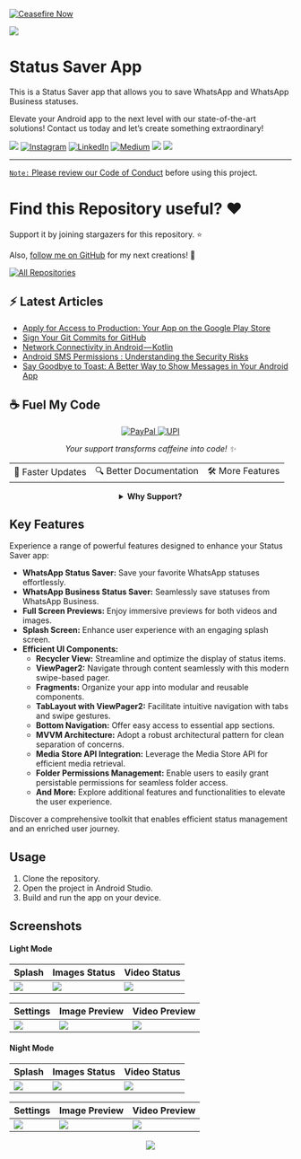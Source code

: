 [![Ceasefire Now](https://badge.techforpalestine.org/default)](https://techforpalestine.org/learn-more)

![](https://github.com/CodeWithAthari/WhatsApp-Status-Saver-YT/blob/master/gallery/thumbnail.webp)
# Status Saver App

This is a Status Saver app that allows you to save WhatsApp and WhatsApp Business statuses.

Elevate your Android app to the next level with our state-of-the-art solutions! Contact us today and let’s create something extraordinary!

<div align="start">
  
<a href="mailto:banrossyn@gmail.com"><img src="https://img.shields.io/badge/Gmail-EA4335.svg?logo=Gmail&logoColor=white"></a>
[![Instagram](https://img.shields.io/badge/Instagram-%23E4405F.svg?logo=Instagram&logoColor=white)](https://instagram.com/rohitraj.khorwal) [![LinkedIn](https://img.shields.io/badge/LinkedIn-%230077B5.svg?logo=linkedin&logoColor=white)](https://www.linkedin.com/in/rohitrajkhorwal/) [![Medium](https://img.shields.io/badge/Medium-12100E?logo=medium&logoColor=white)](https://medium.com/@rohitrajkhorwal) 
<a href="https://t.me/banrossyn" target="_blank"><img src="https://img.shields.io/badge/Telegram-26A5E4.svg?logo=Telegram&logoColor=white"></a>
<a href="https://wa.me/+919694260426/" target="_blank"><img src="https://img.shields.io/badge/WhatsApp-25D366.svg?logo=WhatsApp&logoColor=white">
</div>


---

`Note:` Please review our [Code of Conduct](./CODE_OF_CONDUCT.md) before using this project.
# Find this Repository useful? ❤️

Support it by joining stargazers for this repository. ⭐

Also, [follow me on GitHub](https://github.com/AndroidWithRossyn/) for my next creations! 🤩

<p align="left">
<a href="https://github.com/AndroidWithRossyn?tab=repositories&sort=stargazers"><img alt="All Repositories" title="All Repositories" src="https://custom-icon-badges.demolab.com/badge/-Click%20Here%20For%20All%20My%20Repos-1F222E?style=for-the-badge&logoColor=white&logo=repo"/></a>
  
</p>


## :zap: Latest Articles

<!-- ARTICLES:START -->
- [Apply for Access to Production: Your App on the Google Play Store](https://rohitrajkhorwal.medium.com/apply-for-access-to-production-your-app-on-the-google-play-store-3af6736f1e68?source=rss-40883ee5aa3e------2)
- [Sign Your Git Commits for GitHub](https://rohitrajkhorwal.medium.com/sign-your-git-commits-for-github-47c7a589c2c3?source=rss-40883ee5aa3e------2)
- [Network Connectivity in Android — Kotlin](https://rohitrajkhorwal.medium.com/network-connectivity-in-android-kotlin-7bd3c3adee13?source=rss-40883ee5aa3e------2)
- [Android SMS Permissions : Understanding the Security Risks](https://rohitrajkhorwal.medium.com/android-sms-permissions-be33fe30ee41?source=rss-40883ee5aa3e------2)
- [Say Goodbye to Toast: A Better Way to Show Messages in Your Android App](https://rohitrajkhorwal.medium.com/say-goodbye-to-toast-a-better-way-to-show-messages-in-your-android-app-58622a6578a2?source=rss-40883ee5aa3e------2)
<!-- ARTICLES:END -->




## ☕ Fuel My Code

<div align="center">
  <a href="https://www.paypal.com/paypalme/banrossyn">
    <img src="https://img.shields.io/badge/Support_My_Work-00457C?style=for-the-badge&logo=paypal&logoColor=white" alt="PayPal"/>
  </a>
   <a href="https://github.com/AndroidWithRossyn/AndroidWithRossyn/blob/main/donate/upi_scan.jpg?raw=true">
    <img src="https://img.shields.io/badge/Support_via_UPI-4CAF50?style=for-the-badge&logo=google-pay&logoColor=white" alt="UPI"/>
  </a>
  <p><i>Your support transforms caffeine into code! ✨</i></p>
  
  <table>
    <tr>
      <td>🚀 Faster Updates</td>
      <td>🔍 Better Documentation</td>
      <td>🛠️ More Features</td>
    </tr>
  </table>
  
  <details>
    <summary><b>Why Support?</b></summary>
    <p>Every contribution helps me dedicate more time to creating high-quality open source Code. Your support directly translates to better software for everyone!</p>
  </details>
</div>

## Key Features

Experience a range of powerful features designed to enhance your Status Saver app:

- **WhatsApp Status Saver:** Save your favorite WhatsApp statuses effortlessly.
- **WhatsApp Business Status Saver:** Seamlessly save statuses from WhatsApp Business.
- **Full Screen Previews:** Enjoy immersive previews for both videos and images.
- **Splash Screen:** Enhance user experience with an engaging splash screen.
- **Efficient UI Components:**
    - **Recycler View:** Streamline and optimize the display of status items.
    - **ViewPager2:** Navigate through content seamlessly with this modern swipe-based pager.
    - **Fragments:** Organize your app into modular and reusable components.
    - **TabLayout with ViewPager2:** Facilitate intuitive navigation with tabs and swipe gestures.
    - **Bottom Navigation:** Offer easy access to essential app sections.
  - **MVVM Architecture:** Adopt a robust architectural pattern for clean separation of concerns.
  - **Media Store API Integration:** Leverage the Media Store API for efficient media retrieval.
   - **Folder Permissions Management:** Enable users to easily grant persistable permissions for seamless folder access.
  - **And More:** Explore additional features and functionalities to elevate the user experience.

Discover a comprehensive toolkit that enables efficient status management and an enriched user journey.
    
## Usage

1. Clone the repository.
2. Open the project in Android Studio.
3. Build and run the app on your device.
## Screenshots
#### Light Mode

Splash | Images Status | Video Status 
--- | --- | --- 
![](https://github.com/CodeWithAthari/WhatsApp-Status-Saver-YT/blob/master/gallery/1-day.webp) | ![](https://github.com/CodeWithAthari/WhatsApp-Status-Saver-YT/blob/master/gallery/2-day.webp) | ![](https://github.com/CodeWithAthari/WhatsApp-Status-Saver-YT/blob/master/gallery/3-day.webp) 

Settings | Image Preview | Video Preview
|--- |--- |--- 
| ![](https://github.com/CodeWithAthari/WhatsApp-Status-Saver-YT/blob/master/gallery/4-day.webp) | ![](https://github.com/CodeWithAthari/WhatsApp-Status-Saver-YT/blob/master/gallery/5-day.webp)  |![](https://github.com/CodeWithAthari/WhatsApp-Status-Saver-YT/blob/master/gallery/6-day.webp) 
#### Night Mode

Splash | Images Status | Video Status 
|--- |--- |--- 
![](https://github.com/CodeWithAthari/WhatsApp-Status-Saver-YT/blob/master/gallery/1-Night.webp) | ![](https://github.com/CodeWithAthari/WhatsApp-Status-Saver-YT/blob/master/gallery/2-Night.webp) | ![](https://github.com/CodeWithAthari/WhatsApp-Status-Saver-YT/blob/master/gallery/3-Night.webp) 

Settings | Image Preview | Video Preview
|--- |--- |--- 
![](https://github.com/CodeWithAthari/WhatsApp-Status-Saver-YT/blob/master/gallery/4-Night.webp) | ![](https://github.com/CodeWithAthari/WhatsApp-Status-Saver-YT/blob/master/gallery/5-Night.webp)  |![](https://github.com/CodeWithAthari/WhatsApp-Status-Saver-YT/blob/master/gallery/6-Night.webp) 

<p align="center">
  <img src="https://capsule-render.vercel.app/api?type=waving&color=gradient&height=60&section=footer"/>
</p>
